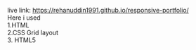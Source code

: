live link: https://rehanuddin1991.github.io/responsive-portfolio/
<br>
Here i used <br>
1.HTML <br>
2.CSS Grid layout <br>
3. HTML5
